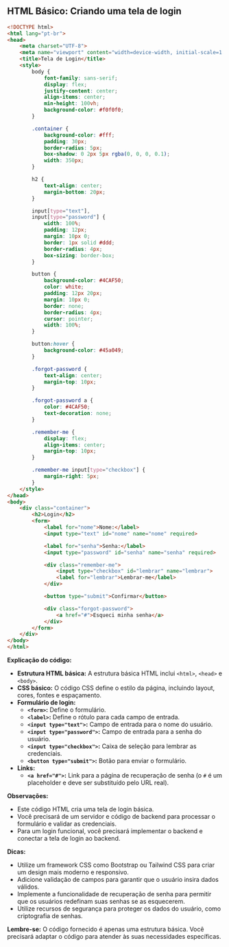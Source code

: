 ## HTML Básico: Criando uma tela de login 

```html
<!DOCTYPE html>
<html lang="pt-br">
<head>
    <meta charset="UTF-8">
    <meta name="viewport" content="width=device-width, initial-scale=1.0">
    <title>Tela de Login</title>
    <style>
        body {
            font-family: sans-serif;
            display: flex;
            justify-content: center;
            align-items: center;
            min-height: 100vh;
            background-color: #f0f0f0;
        }

        .container {
            background-color: #fff;
            padding: 30px;
            border-radius: 5px;
            box-shadow: 0 2px 5px rgba(0, 0, 0, 0.1);
            width: 350px;
        }

        h2 {
            text-align: center;
            margin-bottom: 20px;
        }

        input[type="text"],
        input[type="password"] {
            width: 100%;
            padding: 12px;
            margin: 10px 0;
            border: 1px solid #ddd;
            border-radius: 4px;
            box-sizing: border-box;
        }

        button {
            background-color: #4CAF50;
            color: white;
            padding: 12px 20px;
            margin: 10px 0;
            border: none;
            border-radius: 4px;
            cursor: pointer;
            width: 100%;
        }

        button:hover {
            background-color: #45a049;
        }

        .forgot-password {
            text-align: center;
            margin-top: 10px;
        }

        .forgot-password a {
            color: #4CAF50;
            text-decoration: none;
        }

        .remember-me {
            display: flex;
            align-items: center;
            margin-top: 10px;
        }

        .remember-me input[type="checkbox"] {
            margin-right: 5px;
        }
    </style>
</head>
<body>
    <div class="container">
        <h2>Login</h2>
        <form>
            <label for="nome">Nome:</label>
            <input type="text" id="nome" name="nome" required>

            <label for="senha">Senha:</label>
            <input type="password" id="senha" name="senha" required>

            <div class="remember-me">
                <input type="checkbox" id="lembrar" name="lembrar">
                <label for="lembrar">Lembrar-me</label>
            </div>

            <button type="submit">Confirmar</button>

            <div class="forgot-password">
                <a href="#">Esqueci minha senha</a>
            </div>
        </form>
    </div>
</body>
</html>
```

**Explicação do código:**

* **Estrutura HTML básica:** A estrutura básica HTML inclui `<html>`, `<head>` e `<body>`.
* **CSS básico:** O código CSS define o estilo da página, incluindo layout, cores, fontes e espaçamento.
* **Formulário de login:**
    * **`<form>`:** Define o formulário.
    * **`<label>`:** Define o rótulo para cada campo de entrada.
    * **`<input type="text">`:** Campo de entrada para o nome do usuário.
    * **`<input type="password">`:** Campo de entrada para a senha do usuário.
    * **`<input type="checkbox">`:** Caixa de seleção para lembrar as credenciais.
    * **`<button type="submit">`:** Botão para enviar o formulário.
* **Links:**
    * **`<a href="#">`:** Link para a página de recuperação de senha (o `#` é um placeholder e deve ser substituído pelo URL real).

**Observações:**

* Este código HTML cria uma tela de login básica. 
* Você precisará de um servidor e código de backend para processar o formulário e validar as credenciais.
* Para um login funcional, você precisará implementar o backend e conectar a tela de login ao backend.

**Dicas:**

* Utilize um framework CSS como Bootstrap ou Tailwind CSS para criar um design mais moderno e responsivo.
* Adicione validação de campos para garantir que o usuário insira dados válidos.
* Implemente a funcionalidade de recuperação de senha para permitir que os usuários redefinam suas senhas se as esquecerem.
* Utilize recursos de segurança para proteger os dados do usuário, como criptografia de senhas.

**Lembre-se:** O código fornecido é apenas uma estrutura básica. Você precisará adaptar o código para atender às suas necessidades específicas.


